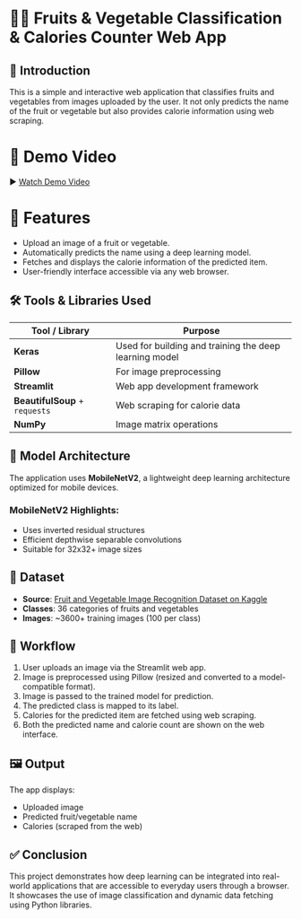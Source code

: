 # 🍎🥦 Fruits & Vegetable Classification & Calories Counter Web App

## 📌 Introduction

This is a simple and interactive web application that classifies fruits and vegetables from images uploaded by the user. It not only predicts the name of the fruit or vegetable but also provides calorie information using web scraping.

# 🎥 Demo Video

▶️ [Watch Demo Video](https://drive.google.com/file/d/1yPMLwiikY3m8PHza4dgmISDG9PhcK76e/view?usp=sharing)

# 🚀 Features

- Upload an image of a fruit or vegetable.
- Automatically predicts the name using a deep learning model.
- Fetches and displays the calorie information of the predicted item.
- User-friendly interface accessible via any web browser.

## 🛠️ Tools & Libraries Used

| Tool / Library         | Purpose                                                |
|------------------------|--------------------------------------------------------|
| **Keras**              | Used for building and training the deep learning model |
| **Pillow**             | For image preprocessing                                |
| **Streamlit**          | Web app development framework                          |
| **BeautifulSoup** + `requests` | Web scraping for calorie data                         |
| **NumPy**              | Image matrix operations                                |

## 🧠 Model Architecture

The application uses **MobileNetV2**, a lightweight deep learning architecture optimized for mobile devices.

### MobileNetV2 Highlights:
- Uses inverted residual structures
- Efficient depthwise separable convolutions
- Suitable for 32x32+ image sizes

## 📂 Dataset

- **Source**: [Fruit and Vegetable Image Recognition Dataset on Kaggle](https://www.kaggle.com/kritikseth/fruit-and-vegetable-image-recognition)
- **Classes**: 36 categories of fruits and vegetables
- **Images**: ~3600+ training images (100 per class)

## 🔁 Workflow

1. User uploads an image via the Streamlit web app.
2. Image is preprocessed using Pillow (resized and converted to a model-compatible format).
3. Image is passed to the trained model for prediction.
4. The predicted class is mapped to its label.
5. Calories for the predicted item are fetched using web scraping.
6. Both the predicted name and calorie count are shown on the web interface.

## 🖼️ Output

The app displays:
- Uploaded image
- Predicted fruit/vegetable name
- Calories (scraped from the web)

## ✅ Conclusion

This project demonstrates how deep learning can be integrated into real-world applications that are accessible to everyday users through a browser. It showcases the use of image classification and dynamic data fetching using Python libraries.




